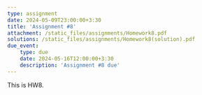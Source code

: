 ```yaml
---
type: assignment
date: 2024-05-09T23:00:00+3:30
title: 'Assignment #8'
attachment: /static_files/assignments/Homework8.pdf
solutions: /static_files/assignments/Homework8(solution).pdf
due_event: 
    type: due
    date: 2024-05-16T12:00:00+3:30
    description: 'Assignment #8 due'
---
```

This is HW8.

